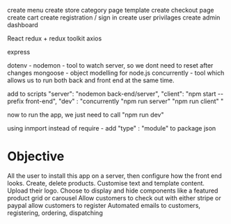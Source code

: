 <!-- TASKS -->

create menu
create store category page template
create checkout page
create cart
create registration / sign in
create user privilages
create admin dashboard

<!-- FRONT END PACKAGES -->

React
redux + redux toolkit
axios

<!-- BACK END PACKAGES -->

express

<!-- ROOT PACKAGES -->

dotenv -
nodemon - tool to watch server, so we dont need to reset after changes
mongoose - object modelling for node.js
concurrently - tool which allows us to run both back and front end at the same time.

add to scripts
"server": "nodemon back-end/server",
"client": "npm start --prefix front-end",
"dev" : "concurrently \"npm run server\" \"npm run client\" "

now to run the app, we just need to call "npm run dev"

using inmport instead of require - add "type" : "module" to package json

# Objective

All the user to install this app on a server, then configure how the front end looks.
Create, delete products.
Customise text and template content.
Upload their logo.
Choose to display and hide components like a featured product grid or carousel
Allow customers to check out with either stripe or paypal
allow customers to register
Automated emails to customers, registering, ordering, dispatching
